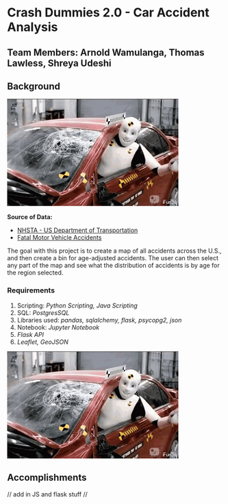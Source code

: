 # Crash Dummies 2.0 - Car Accident Analysis

## Team Members: Arnold Wamulanga, Thomas Lawless, Shreya Udeshi

## Background

![Crash Dummies](/crash_app/static/templates/images/1.gif)

**Source of Data:** 

* [NHSTA - US Department of Transportation](https://www.nhtsa.gov/file-downloads?p=nhtsa/downloads/CRSS/2019/)
* [Fatal Motor Vehicle Accidents](https://data-usdot.opendata.arcgis.com/datasets/usdot::fatal-motor-vehicle-accidents/)

The goal with this project is to create a map of all accidents across the U.S., and then create a bin for age-adjusted accidents. The user can then select any part of the map and see what the distribution of accidents is by age for the region selected.

### Requirements

1. Scripting: *Python Scripting, Java Scripting*
2. SQL: *PostgresSQL*
3. Libraries used: *pandas, sqlalchemy, flask, psycopg2, json*
4. Notebook: *Jupyter Notebook*
5. *Flask API*
6. *Leaflet, GeoJSON*

![Coder](/crash_app/static/templates/images/1.gif)

## Accomplishments

// add in JS and flask stuff //







